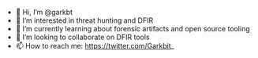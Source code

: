- 👋 Hi, I’m @garkbt
- 👀 I’m interested in threat hunting and DFIR
- 🌱 I’m currently learning about forensic artifacts and open source tooling
- 💞️ I’m looking to collaborate on DFIR tools
- 📫 How to reach me: https://twitter.com/Garkbit_
<!---
garkbt/garkbt is a ✨ special ✨ repository because its `README.md` (this file) appears on your GitHub profile.
You can click the Preview link to take a look at your changes.
--->
